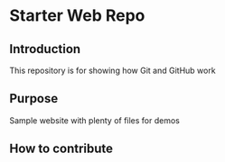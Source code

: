 # Starter Web Repo
## Introduction
This repository is for showing how Git and GitHub work

## Purpose

Sample website with plenty of files for demos

## How to contribute

